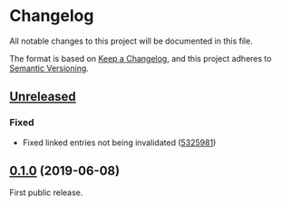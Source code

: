 # Changelog

All notable changes to this project will be documented in this file.

The format is based on [Keep a Changelog](https://keepachangelog.com/en/1.0.0/), and this project
adheres to [Semantic Versioning](https://semver.org/spec/v2.0.0.html).

## [Unreleased]

### Fixed

- Fixed linked entries not being invalidated ([5325981](https://github.com/nebulab/renderful/commit/5325981b6ed093407712e16e9937d86f92cdbab0))

## [0.1.0] (2019-06-08)

First public release.

[Unreleased]: https://github.com/nebulab/renderful/compare/v0.1.0...HEAD 
[0.1.0]: https://github.com/nebulab/renderful/tree/v0.1.0
